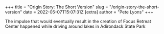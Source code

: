 +++
title = "Origin Story: The Short Version"
slug = "/origin-story-the-short-version"
date = 2022-05-07T15:07:31Z
[extra]
author = "Pete Lyons"
+++

The impulse that would eventually result in the creation of Focus Retreat Center happened while driving around lakes in Adirondack State Park
